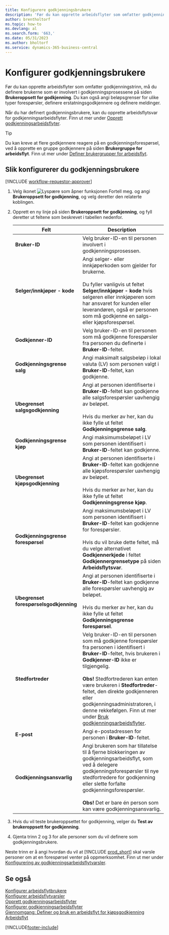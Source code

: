 ```yaml
---
title: Konfigurere godkjenningsbrukere
description: 'Før du kan opprette arbeidsflyter som omfatter godkjenningstrinn, må du definere arbeidsflytbrukerne som er involvert i godkjenningsprosessen.'
author: brentholtorf
ms.topic: how-to
ms.devlang: al
ms.search.form: '663,'
ms.date: 05/31/2023
ms.author: bholtorf
ms.service: dynamics-365-business-central
---
```

# <a name="set-up-approval-users"></a>Konfigurer godkjenningsbrukere

Før du kan opprette arbeidsflyter som omfatter godkjenningstrinn, må du definere brukerne som er involvert i godkjenningsprosessene på siden **Brukeroppsett for godkjenning**. Du kan også angi beløpsgrenser for ulike typer forespørsler, definere erstatningsgodkjennere og definere meldinger.  

Når du har definert godkjenningsbrukere, kan du opprette arbeidsflytsvar for godkjenningsarbeidsflyter. Finn ut mer under [Opprett godkjenningsarbeidsflyter](across-how-to-create-workflows.md).  

> [!TIP]
> Du kan kreve at flere godkjennere reagere på en godkjenningsforespørsel, ved å opprette en gruppe godkjennere på siden **Brukergruppe for arbeidsflyt**. Finn ut mer under [Definer brukergrupper for arbeidsflyt](across-how-to-set-up-workflow-users.md).  

## <a name="to-set-up-an-approval-user"></a>Slik konfigurerer du godkjenningsbrukere

[!INCLUDE [workflow-requestor-approver](includes/workflow-requestor-approver.md)]

1. Velg ikonet ![Lyspære som åpner funksjonen Fortell meg.](media/ui-search/search_small.png "Fortell hva du vil gjøre") og angi **Brukeroppsett for godkjenning**, og velg deretter den relaterte koblingen.  
2. Opprett en ny linje på siden **Brukeroppsett for godkjenning**, og fyll deretter ut feltene som beskrevet i tabellen nedenfor.  

   |Felt|Description|
   |-----|-----------|
   |**Bruker-ID**|Velg bruker-ID-en til personen involvert i godkjenningsprosessen.|
   |**Selger/innkjøper - kode**|Angi selger- eller innkjøperkoden som gjelder for brukerne.<br /><br /> Du fyller vanligvis ut feltet **Selger/innkjøper - kode** hvis selgeren eller innkjøperen som har ansvaret for kunden eller leverandøren, også er personen som må godkjenne en salgs- eller kjøpsforespørsel.|
   |**Godkjenner-ID**|Velg bruker-ID-en til personen som må godkjenne forespørsler fra personen du definerte i **Bruker-ID**-feltet.|
   |**Godkjenningsgrense salg**|Angi maksimalt salgsbeløp i lokal valuta (LV) som personen valgt i **Bruker-ID**-feltet, kan godkjenne.|
   |**Ubegrenset salgsgodkjenning**|Angi at personen identifiserte i **Bruker-ID**-feltet kan godkjenne alle salgsforespørsler uavhengig av beløpet.<br /><br /> Hvis du merker av her, kan du ikke fylle ut feltet **Godkjenningsgrense salg**.|
   |**Godkjenningsgrense kjøp**|Angi maksimumsbeløpet i LV som personen identifisert i **Bruker-ID**-feltet kan godkjenne.|
   |**Ubegrenset kjøpsgodkjenning**|Angi at personen identifiserte i **Bruker-ID**-feltet kan godkjenne alle kjøpsforespørsler uavhengig av beløpet.<br /><br /> Hvis du merker av her, kan du ikke fylle ut feltet **Godkjenningsgrense kjøp**.|
   |**Godkjenningsgrense forespørsel**|Angi maksimumsbeløpet i LV som personen identifisert i **Bruker-ID**-feltet kan godkjenne for forespørsler.<br /><br /> Hvis du vil bruke dette feltet, må du velge alternativet **Godkjennerkjede** i feltet **Godkjennergrensetype** på siden **Arbeidsflytsvar**.|
   |**Ubegrenset forespørselsgodkjenning**|Angi at personen identifiserte i **Bruker-ID**-feltet kan godkjenne alle forespørsler uavhengig av beløpet.<br /><br /> Hvis du merker av her, kan du ikke fylle ut feltet **Godkjenningsgrense forespørsel**.|
   |**Stedfortreder**|Velg bruker-ID-en til personen som må godkjenne forespørsler fra personen i identifisert i **Bruker-ID**-feltet, hvis brukeren i **Godkjenner-ID** ikke er tilgjengelig. <br /><br />**Obs!** Stedfortrederen kan enten være brukeren i **Stedfortreder**-feltet, den direkte godkjenneren eller godkjenningsadministratoren, i denne rekkefølgen. Finn ut mer under [Bruk godkjenningsarbeidsflyter](across-how-use-approval-workflows.md).|
   |**E-post**|Angi e-postadressen for personen i **Bruker-ID**-feltet.|
   |**Godkjenningsansvarlig**|Angi brukeren som har tillatelse til å fjerne blokkeringen av godkjenningsarbeidsflyt, som ved å delegere godkjenningsforespørsler til nye stedfortredere for godkjenning eller slette forfalte godkjenningsforespørsler.<br /><br />**Obs!** Det er bare én person som kan være godkjenningsansvarlig.|

3. Hvis du vil teste brukeroppsettet for godkjenning, velger du **Test av brukeroppsett for godkjenning**.  
4. Gjenta trinn 2 og 3 for alle personer som du vil definere som godkjenningsbrukere.  

Neste trinn er å angi hvordan du vil at [!INCLUDE [prod_short](includes/prod_short.md)] skal varsle personer om at en forespørsel venter på oppmerksomhet. Finn ut mer under [Konfigurering av godkjenningsarbeidsflytvarsler](across-setting-up-workflow-notifications.md).

## <a name="see-also"></a>Se også

[Konfigurer arbeidsflytbrukere](across-how-to-set-up-workflow-users.md)  
[Konfigurer arbeidsflytvarsler](across-setting-up-workflow-notifications.md)  
[Opprett godkjenningsarbeidsflyter](across-how-to-create-workflows.md)  
[Konfigurer godkjenningsarbeidsflyter](across-set-up-workflows.md)  
[Gjennomgang: Definer og bruk en arbeidsflyt for kjøpsgodkjenning](walkthrough-setting-up-and-using-a-purchase-approval-workflow.md)  
[Arbeidsflyt](across-workflow.md)  

[!INCLUDE[footer-include](includes/footer-banner.md)]
